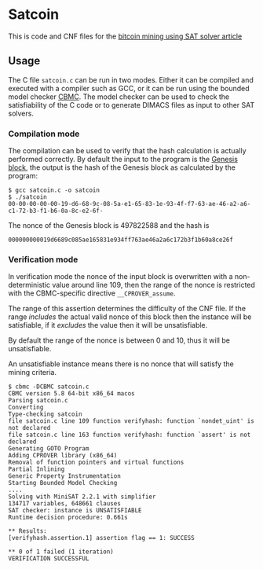 # Satcoin

This is code and CNF files for the [bitcoin mining using SAT solver article](http://jheusser.github.com/2013/02/03/satcoin.html)


## Usage

The C file `satcoin.c` can be run in two modes. Either it can be compiled and executed with a compiler such as GCC, or it can be run using the bounded model checker [CBMC](http://www.cprover.org/cbmc/). The model checker can be used to check the satisfiability of the C code or to generate DIMACS files as input to other SAT solvers.

### Compilation mode

The compilation can be used to verify that the hash calculation is actually performed correctly. By default the input to the program is the [Genesis block](https://en.bitcoin.it/wiki/Genesis_block), the output is the hash of the Genesis block as calculated by the program:

```
$ gcc satcoin.c -o satcoin
$ ./satcoin
00-00-00-00-00-19-d6-68-9c-08-5a-e1-65-83-1e-93-4f-f7-63-ae-46-a2-a6-c1-72-b3-f1-b6-0a-8c-e2-6f-
```
The nonce of the Genesis block is 497822588 and the hash is 

```
000000000019d6689c085ae165831e934ff763ae46a2a6c172b3f1b60a8ce26f
```


### Verification mode

In verification mode the nonce of the input block is overwritten with a non-deterministic value around line 109, then the range of the nonce is restricted with the CBMC-specific directive `__CPROVER_assume`.

The range of this assertion determines the difficulty of the CNF file. If the range _includes_ the actual valid nonce of this block then the instance will be satisfiable, if it _excludes_ the value then it will be unsatisfiable.

By default the range of the nonce is between 0 and 10, thus it will be unsatisfiable.

An unsatisfiable instance means there is no nonce that will satisfy the mining criteria.

```
$ cbmc -DCBMC satcoin.c
CBMC version 5.8 64-bit x86_64 macos
Parsing satcoin.c
Converting
Type-checking satcoin
file satcoin.c line 109 function verifyhash: function `nondet_uint' is not declared
file satcoin.c line 163 function verifyhash: function `assert' is not declared
Generating GOTO Program
Adding CPROVER library (x86_64)
Removal of function pointers and virtual functions
Partial Inlining
Generic Property Instrumentation
Starting Bounded Model Checking
....
Solving with MiniSAT 2.2.1 with simplifier
134717 variables, 648661 clauses
SAT checker: instance is UNSATISFIABLE
Runtime decision procedure: 0.661s

** Results:
[verifyhash.assertion.1] assertion flag == 1: SUCCESS

** 0 of 1 failed (1 iteration)
VERIFICATION SUCCESSFUL
```


